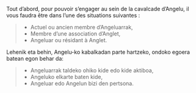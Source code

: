 Tout d’abord, pour pouvoir s’engager au sein de la cavalcade d’Angelu, il vous faudra être dans l’une des situations suivantes :
> - Actuel ou ancien membre d’Angeluarrak,
> - Membre d’une association d’Anglet,
> - Angeluar ou résidant à Anglet.

Lehenik eta behin, Angelu-ko kabalkadan parte hartzeko, ondoko egoera batean egon behar da:
> - Angeluarrak taldeko ohiko kide edo kide aktiboa,
> - Angeluko elkarte baten kide,
> - Angeluar edo Angelun bizi den pertsona.